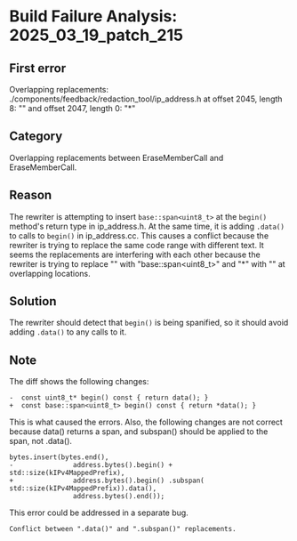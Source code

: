 # Build Failure Analysis: 2025_03_19_patch_215

## First error

Overlapping replacements: ./components/feedback/redaction_tool/ip_address.h at offset 2045, length 8: "" and offset 2047, length 0: "*"

## Category
Overlapping replacements between EraseMemberCall and EraseMemberCall.

## Reason
The rewriter is attempting to insert `base::span<uint8_t>` at the `begin()` method's return type in ip_address.h. At the same time, it is adding `.data()` to calls to `begin()` in ip_address.cc. This causes a conflict because the rewriter is trying to replace the same code range with different text. It seems the replacements are interfering with each other because the rewriter is trying to replace "" with "base::span<uint8_t>" and "*" with "" at overlapping locations.

## Solution
The rewriter should detect that `begin()` is being spanified, so it should avoid adding `.data()` to any calls to it.

## Note
The diff shows the following changes:
```
-  const uint8_t* begin() const { return data(); }
+  const base::span<uint8_t> begin() const { return *data(); }
```
This is what caused the errors.
Also, the following changes are not correct because data() returns a span, and subspan() should be applied to the span, not .data().
```
bytes.insert(bytes.end(),
-               address.bytes().begin() + std::size(kIPv4MappedPrefix),
+               address.bytes().begin() .subspan( std::size(kIPv4MappedPrefix)).data(),
                address.bytes().end());
```
This error could be addressed in a separate bug.
```
Conflict between ".data()" and ".subspan()" replacements.